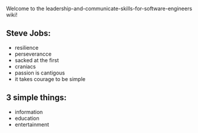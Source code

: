 Welcome to the leadership-and-communicate-skills-for-software-engineers wiki!

## Steve Jobs:
* resilience
* perseverancce
* sacked at the first
* craniacs
* passion is cantigous
* it takes courage to be simple

## **3 simple thing**s:
* information
* education
* entertainment
